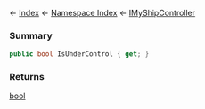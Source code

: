 ← [Index](Api-Index) ← [Namespace Index](Namespace-Index) ← [IMyShipController](Sandbox.ModAPI.Ingame.IMyShipController)

### Summary

```csharp
public bool IsUnderControl { get; }
```

### Returns

[bool](https://docs.microsoft.com/en-us/dotnet/api/System.Boolean?view=netframework-4.6)

